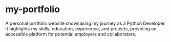 # my-portfolio
A personal portfolio website showcasing my journey as a Python Developer. It highlights my skills, education, experience, and projects, providing an accessible platform for potential employers and collaborators.
